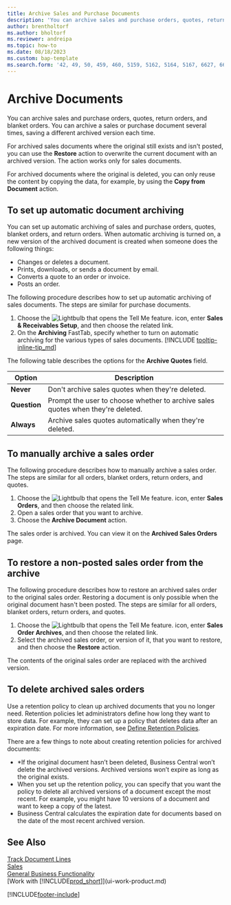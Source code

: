 ```yaml
---
title: Archive Sales and Purchase Documents
description: 'You can archive sales and purchase orders, quotes, return orders, and blanket orders.'
author: brentholtorf
ms.author: bholtorf
ms.reviewer: andreipa
ms.topic: how-to
ms.date: 08/18/2023
ms.custom: bap-template
ms.search.form: '42, 49, 50, 459, 460, 5159, 5162, 5164, 5167, 6627, 6630, 6644, 9305, 9306, 9346, 9347, 9348, 9349'
---
```

# <a name="archive-documents"></a>Archive Documents

You can archive sales and purchase orders, quotes, return orders, and blanket orders. You can archive a sales or purchase document several times, saving a different archived version each time.

For archived sales documents where the original still exists and isn't posted, you can use the **Restore** action to overwrite the current document with an archived version. The action works only for sales documents.

For archived documents where the original is deleted, you can only reuse the content by copying the data, for example, by using the **Copy from Document** action.  

## <a name="to-set-up-automatic-document-archiving"></a>To set up automatic document archiving

You can set up automatic archiving of sales and purchase orders, quotes, blanket orders, and return orders. When automatic archiving is turned on, a new version of the archived document is created when someone does the following things:

* Changes or deletes a document.
* Prints, downloads, or sends a document by email.
* Converts a quote to an order or invoice.
* Posts an order.

The following procedure describes how to set up automatic archiving of sales documents. The steps are similar for purchase documents.

1. Choose the ![Lightbulb that opens the Tell Me feature.](media/ui-search/search_small.png "Tell me what you want to do") icon, enter **Sales & Receivables Setup**, and then choose the related link.
2. On the **Archiving** FastTab, specify whether to turn on automatic archiving for the various types of sales documents. [!INCLUDE [tooltip-inline-tip_md](includes/tooltip-inline-tip_md.md)]

The following table describes the options for the **Archive Quotes** field.

|Option|Description|
|------|-----------|
|**Never**| Don't archive sales quotes when they're deleted.|
|**Question**|Prompt the user to choose whether to archive sales quotes when they're deleted.|
|**Always**|Archive sales quotes automatically when they're deleted.|

## <a name="to-manually-archive-a-sales-order"></a>To manually archive a sales order

The following procedure describes how to manually archive a sales order. The steps are similar for all orders, blanket orders, return orders, and quotes.

1. Choose the ![Lightbulb that opens the Tell Me feature.](media/ui-search/search_small.png "Tell me what you want to do") icon, enter **Sales Orders**, and then choose the related link.  
2. Open a sales order that you want to archive.  
3. Choose the **Archive Document** action.

The sales order is archived. You can view it on the **Archived Sales Orders** page.

## <a name="to-restore-a-non-posted-sales-order-from-the-archive"></a>To restore a non-posted sales order from the archive

The following procedure describes how to restore an archived sales order to the original sales order. Restoring a document is only possible when the original document hasn't been posted. The steps are similar for all orders, blanket orders, return orders, and quotes.

1. Choose the ![Lightbulb that opens the Tell Me feature.](media/ui-search/search_small.png "Tell me what you want to do") icon, enter **Sales Order Archives**, and then choose the related link.
2. Select the archived sales order, or version of it, that you want to restore, and then choose the **Restore** action.  

The contents of the original sales order are replaced with the archived version.

## <a name="to-delete-archived-sales-orders"></a>To delete archived sales orders

Use a retention policy to clean up archived documents that you no longer need. Retention policies let administrators define how long they want to store data. For example, they can set up a policy that deletes data after an expiration date. For more information, see [Define Retention Policies](admin-data-retention-policies.md).

There are a few things to note about creating retention policies for archived documents:

* *If the original document hasn’t been deleted, Business Central won’t delete the archived versions. Archived versions won’t expire as long as the original exists.
* When you set up the retention policy, you can specify that you want the policy to delete all archived versions of a document except the most recent. For example, you might have 10 versions of a document and want to keep a copy of the latest. 
* Business Central calculates the expiration date for documents based on the date of the most recent archived version.

## <a name="see-also"></a>See Also

[Track Document Lines](across-how-to-track-document-lines.md)  
[Sales](sales-manage-sales.md)  
[General Business Functionality](ui-across-business-areas.md)  
[Work with [!INCLUDE[prod_short](includes/prod_short.md)]](ui-work-product.md)

[!INCLUDE[footer-include](includes/footer-banner.md)]
